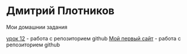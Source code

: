 

# Дмитрий Плотников
Мои домашнии задания


[урок 12](https://dinastask.github.io/lesson%2012/ "моя готовая домашка") - работа с репозиторием github
[Мой первый сайт](https://dinastask.github.io/lesson%2012/ "моя первый сайт") - работа с репозиторием github
